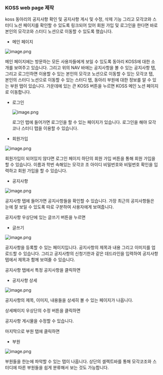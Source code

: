 ### KOSS  web page 제작

koss 동아리의 공지사항 확인 및 공지사항 게시 및 수정, 삭제 기능 그리고 모각코와 스터디 노션 페이지를 확인할 수 있도록 링크되어 있어 회원 가입 및 로그인을 한다면 바로 본인의 모각코와 스터디 노션으로 이동할 수 있도록 했습니다.

- 메인 페이지

![image.png](attachment:c4304d3f-0d35-4cf4-8ebc-09aad3ac8977:image.png)

메인 페이지에는 방문하는 모든 사용자들에게 보일 수 있도록 동아리 KOSS에 대한 소개를 보여주고 있습니다. 그리고 위의 NAV 바에는 공지사항을 볼 수 있는 공지사항 탭, 그리고 로그인하면 이용할 수 있는  본인의 모각코 노션으로 이동할 수 있는 모각코 탭, 본인의 스터디 노션으로 이동할 수 있는 스터디 탭, 동아리 부원에 대한 정보를 알 수 있는 부원 탭이 있습니다. 가운데에 있는 큰 KOSS 버튼을 누르면 KOSS 메인 노션 페이지로 이동합니다.

- 로그인
    
    ![image.png](attachment:24504ff4-1d25-4132-bad8-fcb1a18cbbaa:image.png)
    
    로그인 탭에 들어가면 로그인을 할 수 있는 페이지가 있습니다. 로그인을 해야 모각코나 스터디 탭을 이용할 수 있습니다.
    
- 회원가입

![image.png](attachment:dd66c5aa-51e8-4355-b1b7-83a977de0c5a:image.png)

회원가입이 되어있지 않다면 로그인 페이지 하단의 회원 가입 버튼을 통해 회원 가입을 할 수 있습니다. 이름과 학번 속해있는 모각코 조 아이디 비밀번호와 비밀번호 확인을 입력하고 회원 가입을 할 수 있습니다. 

- 공지사항

![image.png](attachment:f3d6874a-acde-4b72-8de2-20b366cc669f:image.png)

공지사항 탭에 들어가면 공지사항들을 확인할 수 있습니다. 가장 최근의 공지사항들은 눈에 잘 보일 수 있도록 따로 구분하여 사용자에게 보여줍니다.

공지사항 우상단에 있는 글쓰기 버튼을 누르면

- 글쓰기

![image.png](attachment:0e85718a-200f-4ab6-9329-0d0071229ad4:image.png)

공지사항을 등록할 수 있는 페이지입니다. 공지사항의 제목과 내용 그리고 이미지를 업로드할 수 있습니다. 그리고 공지사항의 신청기한과 같은 데드라인을 입력하여 공지사항 탭에서 제목과 함께 보여줄 수 있습니다.

공지사항 탭에서 특정 공지사항을 클릭하면

- 공지사항 상세

![image.png](attachment:fb2a84d5-2424-42db-b6b1-a4f579efcf2b:image.png)

공지사항의 제목, 이미지, 내용들을 상세히 볼 수 있는 페이지가 나옵니다.

상세페이지 우상단의 수정 버튼을 클릭하면

공지사항 게시물을 수정할 수 있습니다.

마지막으로 부원 탭에 클릭하면

- 부원

![image.png](attachment:406c1cc7-e029-4c39-bdd9-74f051ffb10c:image.png)

부원들을 한눈에 파악할 수 있는 탭이 나옵니다. 상단의 셀렉트바를 통해 모각코조와 스터디에 따른 부원들을 쉽게 분류해서 보는 것도 가능합니다.
